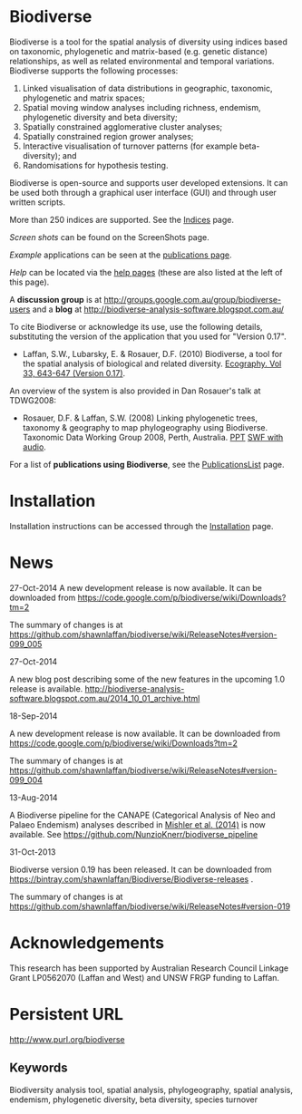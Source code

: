 # Biodiverse

Biodiverse is a tool for the spatial analysis of diversity using indices based on taxonomic, phylogenetic and matrix-based (e.g. genetic distance) relationships, as well as related environmental and temporal variations. Biodiverse supports the following processes: 

  1. Linked visualisation of data distributions in geographic, taxonomic, phylogenetic and matrix spaces;
  1. Spatial moving window analyses including richness, endemism, phylogenetic diversity and beta diversity;
  1. Spatially constrained agglomerative cluster analyses; 
  1. Spatially constrained region grower analyses; 
  1. Interactive visualisation of turnover patterns (for example beta-diversity); and 
  1. Randomisations for hypothesis testing. 

Biodiverse is open-source and supports user developed extensions. It can be used both through a graphical user interface (GUI) and through user written scripts.

More than 250 indices are supported.  See the [Indices](https://github.com/shawnlaffan/biodiverse/wiki/Indices) page.

*Screen shots* can be found on the ScreenShots page.

*Example* applications can be seen at the [publications page](https://github.com/shawnlaffan/biodiverse/wiki/PublicationsList).

*Help* can be located via the [help pages](https://github.com/shawnlaffan/biodiverse/wiki/HelpOverview) (these are also listed at the left of this page).

A **discussion group** is at http://groups.google.com.au/group/biodiverse-users and a **blog** at http://biodiverse-analysis-software.blogspot.com.au/


To cite Biodiverse or acknowledge its use, use the following details, substituting the version of the application that you used for "Version 0.17".

*  Laffan, S.W., Lubarsky, E. & Rosauer, D.F. (2010) Biodiverse, a tool for the spatial analysis of biological and related diversity. [Ecography. Vol 33, 643-647 (Version 0.17)](http://dx.doi.org/10.1111/j.1600-0587.2010.06237.x).

An overview of the system is also provided in Dan Rosauer's talk at TDWG2008:

* Rosauer, D.F. & Laffan, S.W. (2008) Linking phylogenetic trees, taxonomy & geography to map phylogeography using Biodiverse. Taxonomic Data Working Group 2008, Perth, Australia. [PPT](http://www.tdwg.org/fileadmin/2008conference/slides/Rosauer_09_05_phyloTrees.ppt) [SWF with audio](http://www.tdwg.org/fileadmin/2008conference/slides/Rosauer_09_05_phyloTrees.swf). 

For a list of **publications using Biodiverse**, see the [PublicationsList](https://github.com/shawnlaffan/biodiverse/wiki/PublicationsList) page.  

# Installation
Installation instructions can be accessed through the [Installation](https://github.com/shawnlaffan/biodiverse/wiki/Installation) page.

# News 

27-Oct-2014
A new development release is now available.  It can be downloaded from https://code.google.com/p/biodiverse/wiki/Downloads?tm=2 

The summary of changes is at https://github.com/shawnlaffan/biodiverse/wiki/ReleaseNotes#version-099_005


27-Oct-2014

A new blog post describing some of the new features in the upcoming 1.0 release is available.  http://biodiverse-analysis-software.blogspot.com.au/2014_10_01_archive.html

18-Sep-2014

A new development release is now available.  It can be downloaded from https://code.google.com/p/biodiverse/wiki/Downloads?tm=2 

The summary of changes is at https://github.com/shawnlaffan/biodiverse/wiki/ReleaseNotes#version-099_004

13-Aug-2014

A Biodiverse pipeline for the CANAPE (Categorical Analysis of Neo and Palaeo Endemism) analyses described in [Mishler et al. (2014)](http://dx.doi.org/10.1038/ncomms5473) is now available.  See https://github.com/NunzioKnerr/biodiverse_pipeline 


31-Oct-2013

Biodiverse version 0.19 has been released.  It can be downloaded from https://bintray.com/shawnlaffan/Biodiverse/Biodiverse-releases .

The summary of changes is at https://github.com/shawnlaffan/biodiverse/wiki/ReleaseNotes#version-019



# Acknowledgements 

This research has been supported by Australian Research Council Linkage Grant LP0562070 (Laffan and West) and UNSW FRGP funding to Laffan.


# Persistent URL 

http://www.purl.org/biodiverse

## Keywords 

Biodiversity analysis tool, spatial analysis, phylogeography, spatial analysis, endemism, phylogenetic diversity, beta diversity, species turnover

